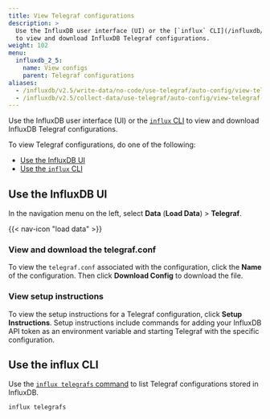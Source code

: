 ```yaml
---
title: View Telegraf configurations
description: >
  Use the InfluxDB user interface (UI) or the [`influx` CLI](/influxdb/v2.5/reference/cli/influx/)
  to view and download InfluxDB Telegraf configurations.
weight: 102
menu:
  influxdb_2_5:
    name: View configs
    parent: Telegraf configurations
aliases:
  - /influxdb/v2.5/write-data/no-code/use-telegraf/auto-config/view-telegraf-config/
  - /influxdb/v2.5/collect-data/use-telegraf/auto-config/view-telegraf-config
---
```


Use the InfluxDB user interface (UI) or the [`influx` CLI](/influxdb/v2.5/reference/cli/influx/)
to view and download InfluxDB Telegraf configurations.

To view Telegraf configurations, do one of the following:

- [Use the InfluxDB UI](#use-the-influxdb-ui)
- [Use the `influx` CLI](#use-the-influx-cli)

## Use the InfluxDB UI
In the navigation menu on the left, select **Data** (**Load Data**) > **Telegraf**.

{{< nav-icon "load data" >}}

### View and download the telegraf.conf
To view the `telegraf.conf` associated with the configuration,
click the **Name** of the configuration.
Then click **Download Config** to download the file.

### View setup instructions
To view the setup instructions for a Telegraf configuration, click **Setup Instructions**.
Setup instructions include commands for adding your InfluxDB API token
as an environment variable and starting Telegraf with the specific configuration.

## Use the influx CLI
Use the [`influx telegrafs` command](/influxdb/v2.5/reference/cli/influx/telegrafs/) to
list Telegraf configurations stored in InfluxDB.

```sh
influx telegrafs
```
